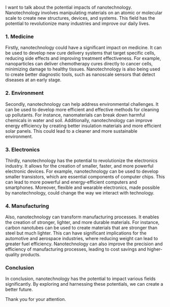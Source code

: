 I want to talk about the potential impacts of nanotechnology. Nanotechnology involves manipulating materials on an atomic or molecular scale to create new structures, devices, and systems. This field has the potential to revolutionize many industries and improve our daily lives.

### 1. Medicine

Firstly, nanotechnology could have a significant impact on medicine. It can be used to develop new cure delivery systems that target specific cells, reducing side effects and improving treatment effectiveness. For example, nanoparticles can deliver chemotherapy cures directly to cancer cells, minimizing damage to healthy tissues. Nanotechnology is also being used to create better diagnostic tools, such as nanoscale sensors that detect diseases at an early stage.

### 2. Environment

Secondly, nanotechnology can help address environmental challenges. It can be used to develop more efficient and effective methods for cleaning up pollutants. For instance, nanomaterials can break down harmful chemicals in water and soil. Additionally, nanotechnology can improve energy efficiency by creating better insulation materials and more efficient solar panels. This could lead to a cleaner and more sustainable environment.

### 3. Electronics

Thirdly, nanotechnology has the potential to revolutionize the electronics industry. It allows for the creation of smaller, faster, and more powerful electronic devices. For example, nanotechnology can be used to develop smaller transistors, which are essential components of computer chips. This can lead to more powerful and energy-efficient computers and smartphones. Moreover, flexible and wearable electronics, made possible by nanotechnology, could change the way we interact with technology.

### 4. Manufacturing

Also, nanotechnology can transform manufacturing processes. It enables the creation of stronger, lighter, and more durable materials. For instance, carbon nanotubes can be used to create materials that are stronger than steel but much lighter. This can have significant implications for the automotive and aerospace industries, where reducing weight can lead to greater fuel efficiency. Nanotechnology can also improve the precision and efficiency of manufacturing processes, leading to cost savings and higher-quality products.

### Conclusion

In conclusion, nanotechnology has the potential to impact various fields significantly. By exploring and harnessing these potentials, we can create a better future.

Thank you for your attention.